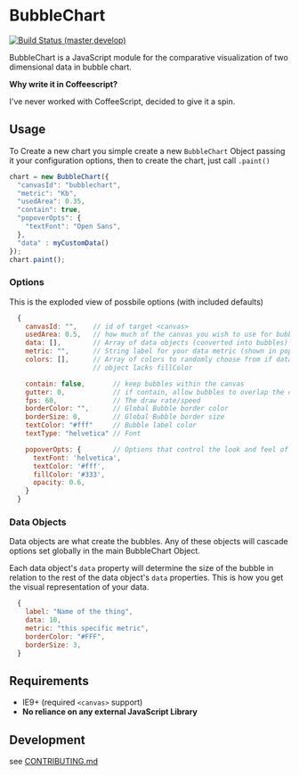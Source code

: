 # BubbleChart

[![Build Status (master,develop)](https://travis-ci.org/jondavidjohn/bubblechart.png?branch=master,develop)](https://travis-ci.org/jondavidjohn/bubblechart)

BubbleChart is a JavaScript module for the comparative visualization of two dimensional data in bubble chart.

**Why write it in Coffeescript?**

I've never worked with CoffeeScript, decided to give it a spin.

## Usage

To Create a new chart you simple create a new `BubbleChart` Object passing it
your configuration options, then to create the chart, just call `.paint()`

```js
chart = new BubbleChart({
  "canvasId": "bubblechart",
  "metric": "Kb",
  "usedArea": 0.35,
  "contain": true,
  "popoverOpts": {
    "textFont": "Open Sans",
  },
  "data" : myCustomData()
});
chart.paint();
```

### Options

This is the exploded view of possbile options (with included defaults)

```js
  {
    canvasId: "",    // id of target <canvas>
    usedArea: 0.5,   // how much of the canvas you wish to use for bubbles
    data: [],        // Array of data objects (converted into bubbles)
    metric: "",      // String label for your data metric (shown in popover)
    colors: [],      // Array of colors to randomly choose from if data
                     // object lacks fillColor

    contain: false,       // keep bubbles within the canvas
    gutter: 0,            // if contain, allow bubbles to overlap the canvas border this much
    fps: 60,              // The draw rate/speed
    borderColor: "",      // Global Bubble border color
    borderSize: 0,        // Global Bubble border size
    textColor: "#fff"     // Bubble label color
    textType: "helvetica" // Font

    popoverOpts: {        // Options that control the look and feel of the hover popover
      textFont: 'helvetica',
      textColor: '#fff',
      fillColor: '#333',
      opacity: 0.6,
    }
  }
```

### Data Objects

Data objects are what create the bubbles.  Any of these objects will cascade
options set globally in the main BubbleChart Object.

Each data object's `data` property will determine the size of the bubble in
relation to the rest of the data object's `data` properties.  This is how you
get the visual representation of your data.

```js
  {
    label: "Name of the thing",
    data: 10,
    metric: "this specific metric",
    borderColor: "#FFF",
    borderSize: 3,
  }
```

## Requirements

  - IE9+ (required `<canvas>` support)
  - **No reliance on any external JavaScript Library**

## Development

see [CONTRIBUTING.md](https://github.com/jondavidjohn/bubblechart/edit/develop/CONTRIBUTING.md)

